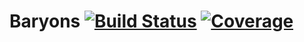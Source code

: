 # Baryons [![Build Status](https://github.com/biplab37/Baryons.jl/actions/workflows/CI.yml/badge.svg?branch=main)](https://github.com/biplab37/Baryons.jl/actions/workflows/CI.yml?query=branch%3Amain) [![Coverage](https://codecov.io/gh/biplab37/Baryons.jl/branch/main/graph/badge.svg)](https://codecov.io/gh/biplab37/Baryons.jl)
